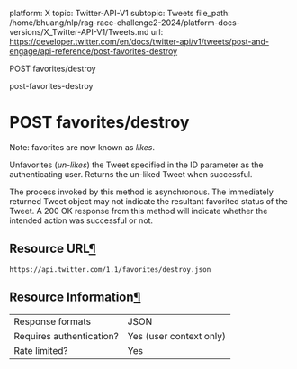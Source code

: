platform: X
topic: Twitter-API-V1
subtopic: Tweets
file_path: /home/bhuang/nlp/rag-race-challenge2-2024/platform-docs-versions/X_Twitter-API-V1/Tweets.md
url: https://developer.twitter.com/en/docs/twitter-api/v1/tweets/post-and-engage/api-reference/post-favorites-destroy

POST favorites/destroy

post-favorites-destroy

# POST favorites/destroy

Note: favorites are now known as _likes_.

Unfavorites (_un-likes_) the Tweet specified in the ID parameter as the authenticating user. Returns the un-liked Tweet when successful.

The process invoked by this method is asynchronous. The immediately returned Tweet object may not indicate the resultant favorited status of the Tweet. A 200 OK response from this method will indicate whether the intended action was successful or not.

## Resource URL[¶](#resource-url "Permalink to this headline")

`https://api.twitter.com/1.1/favorites/destroy.json`

## Resource Information[¶](#resource-information "Permalink to this headline")

|     |     |
| --- | --- |
| Response formats | JSON |
| Requires authentication? | Yes (user context only) |
| Rate limited? | Yes |
